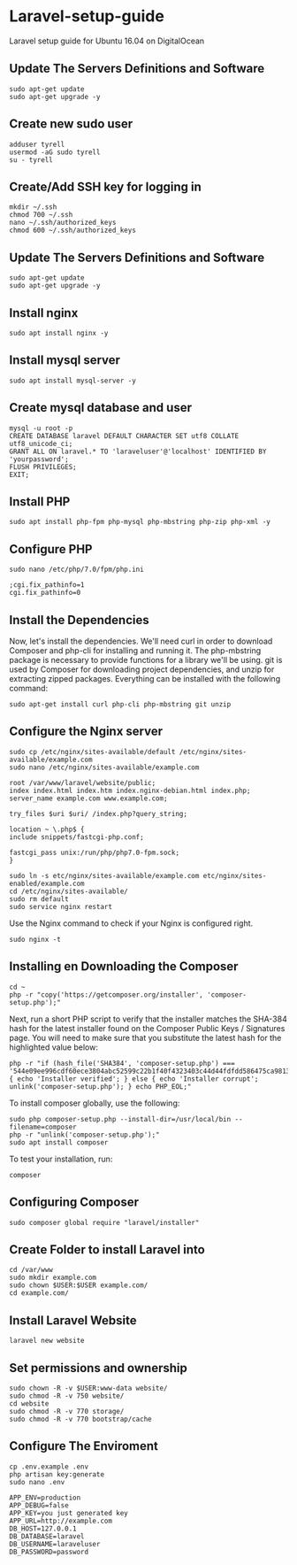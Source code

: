 # Laravel-setup-guide
Laravel setup guide for Ubuntu 16.04 on DigitalOcean

## Update The Servers Definitions and Software
    sudo apt-get update
    sudo apt-get upgrade -y

## Create new sudo user
    adduser tyrell
    usermod -aG sudo tyrell
    su - tyrell
    
## Create/Add SSH key for logging in
    mkdir ~/.ssh
    chmod 700 ~/.ssh
    nano ~/.ssh/authorized_keys
    chmod 600 ~/.ssh/authorized_keys
    
## Update The Servers Definitions and Software
    sudo apt-get update
    sudo apt-get upgrade -y
    
## Install nginx
    sudo apt install nginx -y
    
## Install mysql server
    sudo apt install mysql-server -y

## Create mysql database and user
    mysql -u root -p
    CREATE DATABASE laravel DEFAULT CHARACTER SET utf8 COLLATE utf8_unicode_ci;
    GRANT ALL ON laravel.* TO 'laraveluser'@'localhost' IDENTIFIED BY 'yourpassword';
    FLUSH PRIVILEGES;
    EXIT;
    
## Install PHP
    sudo apt install php-fpm php-mysql php-mbstring php-zip php-xml -y
    
## Configure PHP
    sudo nano /etc/php/7.0/fpm/php.ini
    
    ;cgi.fix_pathinfo=1
    cgi.fix_pathinfo=0
    
## Install the Dependencies
Now, let's install the dependencies. We'll need curl in order to download Composer and php-cli for installing and running it. The php-mbstring package is necessary to provide functions for a library we'll be using. git is used by Composer for downloading project dependencies, and unzip for extracting zipped packages. Everything can be installed with the following command:
                          
    sudo apt-get install curl php-cli php-mbstring git unzip
    
 ## Configure the Nginx server
    sudo cp /etc/nginx/sites-available/default /etc/nginx/sites-available/example.com
    sudo nano /etc/nginx/sites-available/example.com
    
    root /var/www/laravel/website/public;
    index index.html index.htm index.nginx-debian.html index.php;
    server_name example.com www.example.com;

    try_files $uri $uri/ /index.php?query_string;

    location ~ \.php$ {
    include snippets/fastcgi-php.conf;

    fastcgi_pass unix:/run/php/php7.0-fpm.sock;
    }
    
    sudo ln -s etc/nginx/sites-available/example.com etc/nginx/sites-enabled/example.com
    cd /etc/nginx/sites-available/
    sudo rm default
    sudo service nginx restart
Use the Nginx command to check if your Nginx is configured right.
    
    sudo nginx -t

## Installing en Downloading the Composer
    cd ~
    php -r "copy('https://getcomposer.org/installer', 'composer-setup.php');"

Next, run a short PHP script to verify that the installer matches the SHA-384 hash for the latest installer found on the Composer Public Keys / Signatures page. You will need to make sure that you substitute the latest hash for the highlighted value below:
    
    php -r "if (hash_file('SHA384', 'composer-setup.php') === '544e09ee996cdf60ece3804abc52599c22b1f40f4323403c44d44fdfdd586475ca9813a858088ffbc1f233e9b180f061') { echo 'Installer verified'; } else { echo 'Installer corrupt'; unlink('composer-setup.php'); } echo PHP_EOL;"
    
To install composer globally, use the following:
    
    sudo php composer-setup.php --install-dir=/usr/local/bin --filename=composer
    php -r "unlink('composer-setup.php');"
    sudo apt install composer
    
To test your installation, run:

    composer
    
## Configuring Composer
    sudo composer global require "laravel/installer"
    
## Create Folder to install Laravel into
    cd /var/www
    sudo mkdir example.com
    sudo chown $USER:$USER example.com/
    cd example.com/
    
## Install Laravel Website
    laravel new website
    
## Set permissions and ownership
    sudo chown -R -v $USER:www-data website/
    sudo chmod -R -v 750 website/
    cd website
    sudo chmod -R -v 770 storage/
    sudo chmod -R -v 770 bootstrap/cache
    
## Configure The Enviroment
    cp .env.example .env
    php artisan key:generate
    sudo nano .env

    APP_ENV=production
    APP_DEBUG=false
    APP_KEY=you just generated key
    APP_URL=http://example.com
    DB_HOST=127.0.0.1
    DB_DATABASE=laravel
    DB_USERNAME=laraveluser
    DB_PASSWORD=password

